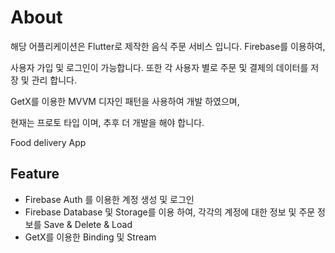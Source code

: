 # About
  해당 어플리케이션은 Flutter로 제작한 음식 주문 서비스 입니다. Firebase를 이용하여, <br> 
  
  사용자 가입 및 로그인이 가능합니다. 또한 각 사용자 별로 주문 및 결제의 데이터를 저장 및 관리 합니다.<br> 
  
  GetX를 이용한 MVVM 디자인 패턴을 사용하여 개발 하였으며, <br> 
  
  현재는 프로토 타입 이며, 추후 더 개발을 해야 합니다. 

Food delivery App

## Feature
- Firebase Auth 를 이용한 계정 생성 및 로그인
- Firebase Database 및 Storage를 이용 하여, 각각의 계정에 대한 정보 및 주문 정보를 Save & Delete & Load
- GetX를 이용한 Binding 및 Stream
